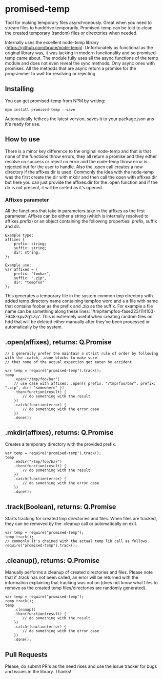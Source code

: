 promised-temp
=============

Tool for making temporary files asynchronously. Great when you need to stream files to harddrive temporarily. Promised-temp can be told to
clean the created temporary (random) files or directories when needed.

Internally uses the excellent node-temp library (https://github.com/bruce/node-temp). Unfortunately as functional as the original library was, it was lacking in modern functionality and so promised-temp came about. The module fully uses all the async functions of the temp module and does not even reveal the sync methods. Only async ones with promises. All the methods that are async return a promise for the programmer to wait for resolving or rejecting.

## Installing
You can get promised-temp from NPM by writing:

    npm install promised-temp --save

Automatically fethces the latest version, saves it to your package.json ans it's ready for use.

## How to use
There is a minor key difference to the original node-temp and that is that none of the functions throw errors, they all return a promise and they either resolve on success or reject on error and the node-temp throw error is rejected out for the user to handle. Also the .open call creates a new directory if the affixes.dir is used. Commonly the idea with the node-temp was the first create the dir with mkdir and then call the open with affixes.dir but here you can just provide the affixes.dir for the .open function and if the dir is not present, it will be creted as it's opened.

### Affixes parameter
All the functions that take in parameters take in the affixes as the first parameter. Affixes can be either a string (which is internally resolved to affixes.prefix) or an object containing the following properties: prefix, suffix and dir.

    Example type:
    affixes {
        prefix: string;
        suffix: string;
        dir: string;
    };

    Example use:
    var affixes = {
        prefix: "foobar",
        suffix: ".zip",
        dir: "tempfoo"
    };

This generates a temporary file in the system common tmp directory with added temp directory name containing tempfoo word and a a file with name that contains foobar as the prefix and .zip as the suffix. For example a file name can be something along these lines: '/tmp/tempfoo-fase223/114103-7648-kpv2q1.zip'. This is extremely useful when creating random files on hdd that will be deleted either manually after they've been processed or automatically by the system.

## .open(affixes), returns: Q.Promise

    // I generally prefer the maintain a strict rule of order by following with the .catch, .done blocks to make sure 
    // that none of the actual expection get eaten by accident.
    
    var temp = require("promised-temp").track();
    temp
        .open("/tmp/foo/bar")
        // use case with affixes: .open({ prefix: "/tmp/foo/bar", prefix: ".zip", dir: "somewhere" })
        .then(function(result) {
            // do something with the result
        })
        .catch(function(error) {
            // do something with the error case
        })
        .done();

## .mkdir(affixes), returns: Q.Promise
Creates a temporary directory with the provided prefix.

    var temp = require("promised-temp").track();
    temp
        .mkdir("/tmp/foo/bar")
        .then(function(result) {
            // do something with the result
        })
        .catch(function(error) {
            // do something with the error case
        })
        .done();

## .track(Boolean), returns: Q.Promise
Starts tracking for created tmp directories and files. When files are tracked, they can be removed by the .cleanup call or automatically
on exit.

    var temp = require("promised-temp");
    temp.track();
    // commonly it's chained with the actual temp lib call as follows. require("promised-temp").track();

## .cleanup(), returns: Q.Promise
Manually performs a cleanup of created directories and files. Please note that if .track has not been called, an error will be returned with the information explaining that tracking was not on (does not know what files to remove as the created temp files/directories are randomly generated).

    var temp = require("promised-temp");
    temp.track();
    temp
        .cleanup()
        .then(function(result) {
            // do something with the result
        })
        .catch(function(error) {
            // do something with the error case
        })
        .done();

## Pull Requests
Please, do submit PR's as the need rises and use the issue tracker for bugs and issues in the library. Thanks!